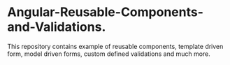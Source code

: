 # Angular-Reusable-Components-and-Validations.
This repository contains example of reusable components, template driven form, model driven forms, custom defined validations and much more.
